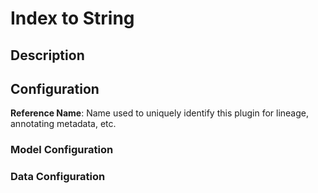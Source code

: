 
# Index to String

## Description

## Configuration
**Reference Name**: Name used to uniquely identify this plugin for lineage, annotating metadata, etc.

### Model Configuration

### Data Configuration